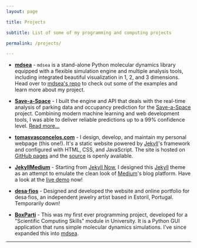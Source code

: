 ```yaml
---
layout: page

title: Projects

subtitle: List of some of my programming and computing projects

permalink: /projects/

---
```




- **[mdsea](https://github.com/TPVasconcelos/mdsea)** -
    `mdsea` is a stand-alone Python molecular dynamics library equipped
    with a flexible simulation engine and multiple analysis tools,
    including integrated beautiful visualization in 1, 2, and 3
    dimensions. Head over to [mdsea's repo](https://github.com/TPVasconcelos/mdsea)
    to check out some of the examples and learn more about my project.


- **[Save-a-Space](/Save-a-Space/)** -
    I built the engine and API that deals with the real-time analysis
    of parking data and occupancy prediction for the
    [Save-a-Space](https://save-a-space.com/) project. Combining modern
    machine learning and web development tools, I was able to deliver
    reliable predictions up to a 99% confidence level.
    [Read more...](/Save-a-Space/)

- **[tomasvasconcelos.com](http://tomasvasconcelos.com/)** -
    I design, develop, and maintain my personal webpage (this one!).
    It's a static website powered by [Jekyll](https://jekyllrb.com)'s
    framework and configured with HTML, CSS, and JavaScript. The site is
    hosted on [GitHub pages](https://pages.github.com/) and the
    [source](https://github.com/TPVasconcelos/tpvasconcelos.io) is
    openly available.

- **[JekyllMedium](https://github.com/TPVasconcelos/JekyllMedium)** -
    Starting from [Jekyll Now](https://www.jekyllnow.com), I designed
    this [Jekyll](https://jekyllrb.com) theme as an attempt to emulate
    the clean look of [Medium](https://medium.com)'s blog platform.
    Have a look at the
    [live demo](https://tpvasconcelos.github.io/JekyllMedium/) now!


- **[desa·fios](http://desa-fios.com)** -
    Designed and developed the website and online portfolio for desa·fios,
    an independent jewelry artist based in Estoril, Portugal.
    Temporarily down!


- **[BoxParti](https://github.com/TPVasconcelos/BoxParti)** -
    This was my first ever programming project, developed for a
    "Scientific Computing Skills" module in University. It is a
    Python GUI application that runs simple molecular dynamics simulations.
    I've since expanded this into
    [mdsea](https://github.com/TPVasconcelos/mdsea).

---
